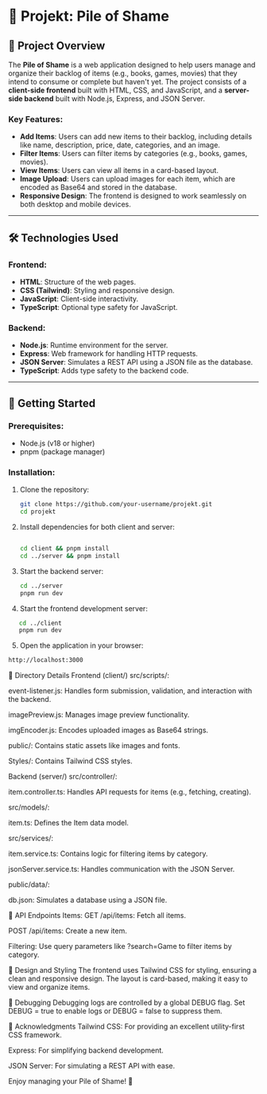 # 📁 Projekt: Pile of Shame

## 🚀 **Project Overview**
The **Pile of Shame** is a web application designed to help users manage and organize their backlog of items (e.g., books, games, movies) that they intend to consume or complete but haven't yet. The project consists of a **client-side frontend** built with HTML, CSS, and JavaScript, and a **server-side backend** built with Node.js, Express, and JSON Server.

### Key Features:
- **Add Items**: Users can add new items to their backlog, including details like name, description, price, date, categories, and an image.
- **Filter Items**: Users can filter items by categories (e.g., books, games, movies).
- **View Items**: Users can view all items in a card-based layout.
- **Image Upload**: Users can upload images for each item, which are encoded as Base64 and stored in the database.
- **Responsive Design**: The frontend is designed to work seamlessly on both desktop and mobile devices.

---

## 🛠️ **Technologies Used**
### Frontend:
- **HTML**: Structure of the web pages.
- **CSS (Tailwind)**: Styling and responsive design.
- **JavaScript**: Client-side interactivity.
- **TypeScript**: Optional type safety for JavaScript.

### Backend:
- **Node.js**: Runtime environment for the server.
- **Express**: Web framework for handling HTTP requests.
- **JSON Server**: Simulates a REST API using a JSON file as the database.
- **TypeScript**: Adds type safety to the backend code.

---

## 🚀 **Getting Started**
### Prerequisites:
- Node.js (v18 or higher)
- pnpm (package manager)

### Installation:
1. Clone the repository:
   ```bash
   git clone https://github.com/your-username/projekt.git
   cd projekt
2. Install dependencies for both client and server:
   ```bash

   cd client && pnpm install
   cd ../server && pnpm install

3. Start the backend server:
   ```bash
   cd ../server
   pnpm run dev

4. Start the frontend development server:
```bash
   cd ../client
   pnpm run dev
```
5. Open the application in your browser:
```bash
http://localhost:3000

```
📂 Directory Details
Frontend (client/)
src/scripts/:

event-listener.js: Handles form submission, validation, and interaction with the backend.

imagePreview.js: Manages image preview functionality.

imgEncoder.js: Encodes uploaded images as Base64 strings.

public/: Contains static assets like images and fonts.

Styles/: Contains Tailwind CSS styles.

Backend (server/)
src/controller/:

item.controller.ts: Handles API requests for items (e.g., fetching, creating).

src/models/:

item.ts: Defines the Item data model.

src/services/:

item.service.ts: Contains logic for filtering items by category.

jsonServer.service.ts: Handles communication with the JSON Server.

public/data/:

db.json: Simulates a database using a JSON file.

📝 API Endpoints
Items:
GET /api/items: Fetch all items.

POST /api/items: Create a new item.

Filtering: Use query parameters like ?search=Game to filter items by category.

🎨 Design and Styling
The frontend uses Tailwind CSS for styling, ensuring a clean and responsive design. The layout is card-based, making it easy to view and organize items.

🐛 Debugging
Debugging logs are controlled by a global DEBUG flag. Set DEBUG = true to enable logs or DEBUG = false to suppress them.

🙏 Acknowledgments
Tailwind CSS: For providing an excellent utility-first CSS framework.

Express: For simplifying backend development.

JSON Server: For simulating a REST API with ease.

Enjoy managing your Pile of Shame! 🎉
